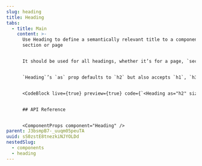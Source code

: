 ```yaml
---
slug: heading
title: Heading
tabs:
  - title: Main
    content: >-
      Use Heading to define a semantically relevant title to a component,
      section or page


      It should be used for all headings, whether it’s for a page, `section`, card, etc.


      `Heading`’s `as` prop defaults to `h2` but also accepts `h1`, `h3`, `h4`, `h5`, `h6`. Follow [semantic HTML guidelines](https://webaim.org/techniques/semanticstructure/) when deciding which element to use. Also note that the size of a heading is controlled separately to which element is used. The sizes available are: `xs`, `sm`, `md`, `lg`, `xl`, `xxl`.


      <CodeBlock live={true} preview={true} code={`<Heading as="h2" size="lg">This is a heading</Heading>`} language={"tsx"} />


      ## API Reference


      <ComponentProps component="Heading" />
parent: J3bsmpB7-_uuqm05peuTA
uuid: sS0zstE8tnezkiNJYOLDd
nestedSlug:
  - components
  - heading
---
```


